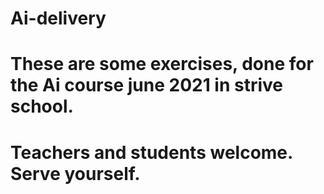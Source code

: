# Ai-delivery

# These are some exercises, done for the Ai course june 2021 in strive school.
# Teachers and students welcome. Serve yourself.  
